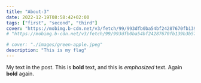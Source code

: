 ```yaml
---
title: "About-3"
date: 2022-12-19T08:58:42+02:00
tags: ["first", "second", "third"]
cover: "https://mobimg.b-cdn.net/v3/fetch/99/993dfb0ba54bf24287670fb139b3b579.jpeg"
# "https://mobimg.b-cdn.net/v3/fetch/99/993dfb0ba54bf24287670fb139b3b579.jpeg"

# cover: "./images/green-apple.jpeg"
description: "This is my flag"
---
```

My text in the post.
This is **bold** text, and this is *emphasized* text.
Again **bold** again.
